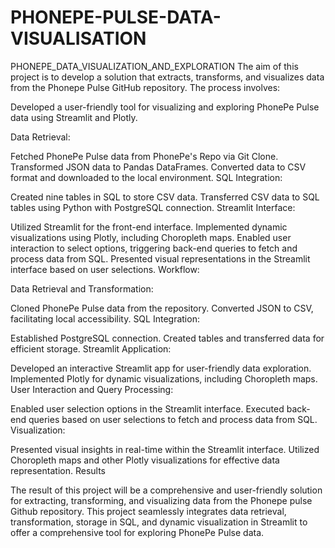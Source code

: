 # PHONEPE-PULSE-DATA-VISUALISATION
PHONEPE_DATA_VISUALIZATION_AND_EXPLORATION
The aim of this project is to develop a solution that extracts, transforms, and visualizes data from the Phonepe Pulse GitHub repository. The process involves:

Developed a user-friendly tool for visualizing and exploring PhonePe Pulse data using Streamlit and Plotly.

Data Retrieval:

Fetched PhonePe Pulse data from PhonePe's Repo via Git Clone.
Transformed JSON data to Pandas DataFrames.
Converted data to CSV format and downloaded to the local environment.
SQL Integration:

Created nine tables in SQL to store CSV data.
Transferred CSV data to SQL tables using Python with PostgreSQL connection.
Streamlit Interface:

Utilized Streamlit for the front-end interface.
Implemented dynamic visualizations using Plotly, including Choropleth maps.
Enabled user interaction to select options, triggering back-end queries to fetch and process data from SQL.
Presented visual representations in the Streamlit interface based on user selections.
Workflow:

Data Retrieval and Transformation:

Cloned PhonePe Pulse data from the repository.
Converted JSON to CSV, facilitating local accessibility.
SQL Integration:

Established PostgreSQL connection.
Created tables and transferred data for efficient storage.
Streamlit Application:

Developed an interactive Streamlit app for user-friendly data exploration.
Implemented Plotly for dynamic visualizations, including Choropleth maps.
User Interaction and Query Processing:

Enabled user selection options in the Streamlit interface.
Executed back-end queries based on user selections to fetch and process data from SQL.
Visualization:

Presented visual insights in real-time within the Streamlit interface.
Utilized Choropleth maps and other Plotly visualizations for effective data representation.
Results

The result of this project will be a comprehensive and user-friendly solution for extracting, transforming, and visualizing data from the Phonepe pulse Github repository.
This project seamlessly integrates data retrieval, transformation, storage in SQL, and dynamic visualization in Streamlit to offer a comprehensive tool for exploring PhonePe Pulse data.
